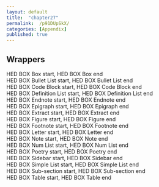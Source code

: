 ```yaml
---
layout: default
title:  "chapter27"
permalink:  /p91DUpSkX/
categories: [Appendix]
published: true
---
```


<section data-type="chapter" class="hsecchapter" data-hederis-type="hsecchapter" id="p91DUpSkX" role="doc-chapter"><h1 data-hederis-type="hblktitle" class="hblktitle" id="pkEAmofk2">Wrappers</h1>
    <dl class="hwprdef-list" data-hederis-type="hwprdef-list" id="pceQJtarp"><dt data-hederis-type="hblkdefterm" class="hblkdefterm" id="pWcj4kGM0">HED BOX Box start, HED BOX Box end</dt>
    <dt data-hederis-type="hblkdefterm" class="hblkdefterm" id="pjz5OYSqt">HED BOX Bullet List start, HED BOX Bullet List end</dt>
    <dt data-hederis-type="hblkdefterm" class="hblkdefterm" id="pHtXFsXpZ">HED BOX Code Block start, HED BOX Code Block end</dt>
    <dt data-hederis-type="hblkdefterm" class="hblkdefterm" id="pIBf8ZVGi">HED BOX Definition List start, HED BOX Definition List end</dt>
    <dt data-hederis-type="hblkdefterm" class="hblkdefterm" id="pTH2KRo10">HED BOX Endnote start, HED BOX Endnote end</dt>
    <dt data-hederis-type="hblkdefterm" class="hblkdefterm" id="pI7f5UF2K">HED BOX Epigraph start, HED BOX Epigraph end</dt>
    <dt data-hederis-type="hblkdefterm" class="hblkdefterm" id="p8UpjvWO2">HED BOX Extract start, HED BOX Extract end</dt>
    <dt data-hederis-type="hblkdefterm" class="hblkdefterm" id="pBGvUjCIr">HED BOX Figure start, HED BOX Figure end</dt>
    <dt data-hederis-type="hblkdefterm" class="hblkdefterm" id="pZ7q3liPJ">HED BOX Footnote start, HED BOX Footnote end</dt>
    <dt data-hederis-type="hblkdefterm" class="hblkdefterm" id="pbwHRvAOp">HED BOX Letter start, HED BOX Letter end</dt>
    <dt data-hederis-type="hblkdefterm" class="hblkdefterm" id="pHFvSgiui">HED BOX Note start, HED BOX Note end</dt>
    <dt data-hederis-type="hblkdefterm" class="hblkdefterm" id="p0rceAMtp">HED BOX Num List start, HED BOX Num List end</dt>
    <dt data-hederis-type="hblkdefterm" class="hblkdefterm" id="p5ojxYeor">HED BOX Poetry start, HED BOX Poetry end</dt>
    <dt data-hederis-type="hblkdefterm" class="hblkdefterm" id="pB90Jn2YX">HED BOX Sidebar start, HED BOX Sidebar end</dt>
    <dt data-hederis-type="hblkdefterm" class="hblkdefterm" id="pMmPC8tbz">HED BOX Simple List start, HED BOX Simple List end</dt>
    <dt data-hederis-type="hblkdefterm" class="hblkdefterm" id="pLvjWt3fR">HED BOX Sub-section start, HED BOX Sub-section end</dt>
    <dt data-hederis-type="hblkdefterm" class="hblkdefterm" id="pelIDjHU3">HED BOX Table start, HED BOX Table end</dt>
    <dd/></dl>
    </section>
    